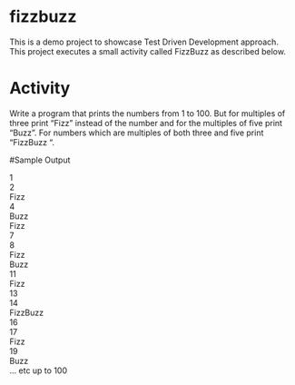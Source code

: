 # fizzbuzz
This is a demo project to showcase Test Driven Development approach.
This project executes a small activity called FizzBuzz as described below.

# Activity
Write a program that prints the numbers from 1 to 100. But for multiples of three print “Fizz” instead of the number and for the multiples of five print “Buzz”. For numbers which are multiples of both three and five print “FizzBuzz “.

#Sample Output

1 <br />
2 <br />
Fizz <br />
4 <br />
Buzz<br />
Fizz<br />
7<br />
8<br />
Fizz<br />
Buzz<br />
11<br />
Fizz<br />
13<br />
14<br />
FizzBuzz<br />
16<br />
17<br />
Fizz<br />
19<br />
Buzz<br />
... etc up to 100
